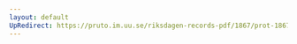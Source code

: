 ```yaml
---
layout: default
UpRedirect: https://pruto.im.uu.se/riksdagen-records-pdf/1867/prot-1867--ak--510/prot-1867--ak--510_001.pdf
---
```

